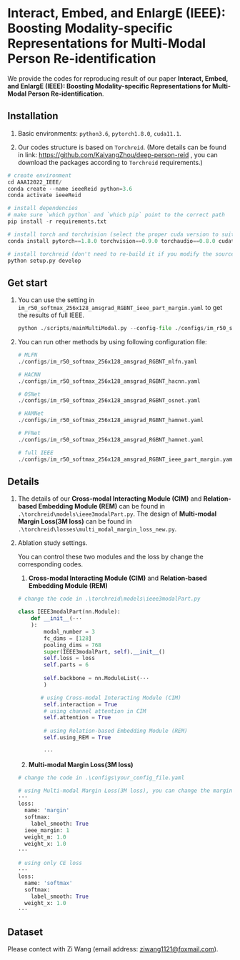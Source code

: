 # Interact, Embed, and EnlargE (IEEE): Boosting Modality-specific Representations for Multi-Modal Person Re-identification

We provide the codes for reproducing result of our paper **Interact, Embed, and EnlargE (IEEE): Boosting Modality-specific Representations for Multi-Modal Person Re-identification**.



## Installation

1. Basic environments: `python3.6`, `pytorch1.8.0`, `cuda11.1`.

2. Our codes structure is based on `Torchreid`. (More details can be found in link: https://github.com/KaiyangZhou/deep-person-reid , you can download the packages according to `Torchreid` requirements.)

```python
# create environment
cd AAAI2022_IEEE/
conda create --name ieeeReid python=3.6
conda activate ieeeReid

# install dependencies
# make sure `which python` and `which pip` point to the correct path
pip install -r requirements.txt

# install torch and torchvision (select the proper cuda version to suit your machine)
conda install pytorch==1.8.0 torchvision==0.9.0 torchaudio==0.8.0 cudatoolkit=11.1 -c pytorch -c conda-forge

# install torchreid (don't need to re-build it if you modify the source code)
python setup.py develop
```



## Get start

1. You can use the setting in `im_r50_softmax_256x128_amsgrad_RGBNT_ieee_part_margin.yaml` to get the results of full IEEE.

   ```python
   python ./scripts/mainMultiModal.py --config-file ./configs/im_r50_softmax_256x128_amsgrad_RGBNT_ieee_part_margin.yaml --seed 40
   ```

2. You can run other methods by using following  configuration file:

   ```python
   # MLFN
   ./configs/im_r50_softmax_256x128_amsgrad_RGBNT_mlfn.yaml
   
   # HACNN
   ./configs/im_r50_softmax_256x128_amsgrad_RGBNT_hacnn.yaml
   
   # OSNet
   ./configs/im_r50_softmax_256x128_amsgrad_RGBNT_osnet.yaml
   
   # HAMNet
   ./configs/im_r50_softmax_256x128_amsgrad_RGBNT_hamnet.yaml
   
   # PFNet
   ./configs/im_r50_softmax_256x128_amsgrad_RGBNT_hamnet.yaml
   
   # full IEEE
   ./configs/im_r50_softmax_256x128_amsgrad_RGBNT_ieee_part_margin.yaml
   ```



## Details

1. The details of our  **Cross-modal Interacting Module (CIM)** and **Relation-based Embedding Module (REM)** can be found in `.\torchreid\models\ieee3modalPart.py`. The design of  **Multi-modal Margin Loss(3M loss)** can be found in `.\torchreid\losses\multi_modal_margin_loss_new.py`.

   

2. Ablation study settings.

   You can control these two modules and the loss by change the corresponding codes.

   1) **Cross-modal Interacting Module (CIM)** and **Relation-based Embedding Module (REM)**
   
   ```python
   # change the code in .\torchreid\models\ieee3modalPart.py
   
   class IEEE3modalPart(nn.Module):
       def __init__(···
       ):
           modal_number = 3
           fc_dims = [128]
           pooling_dims = 768
           super(IEEE3modalPart, self).__init__()
           self.loss = loss
           self.parts = 6
           
           self.backbone = nn.ModuleList(···
           )

   		  # using Cross-modal Interacting Module (CIM)
           self.interaction = True
           # using channel attention in CIM
           self.attention = True
           
           # using Relation-based Embedding Module (REM)
           self.using_REM = True
           
           ···
   ```
   
   2) **Multi-modal Margin Loss(3M loss)**
   
   ```python
   # change the code in .\configs\your_config_file.yaml
   
   # using Multi-modal Margin Loss(3M loss), you can change the margin by modify the parameter of "ieee_margin".
   ···
   loss:
     name: 'margin'
     softmax:
       label_smooth: True
     ieee_margin: 1
     weight_m: 1.0
     weight_x: 1.0
   ···
   
   # using only CE loss
   ···
   loss:
     name: 'softmax'
     softmax:
       label_smooth: True
     weight_x: 1.0
   ···
   ```
   
 ## Dataset
   Please contect with Zi Wang (email address: ziwang1121@foxmail.com).
 
